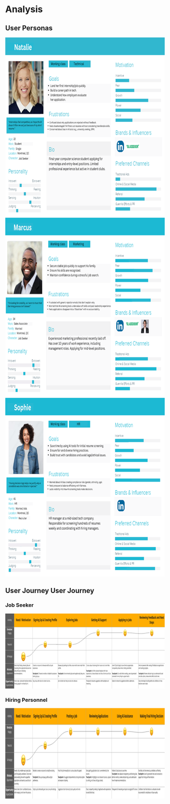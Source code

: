 # Analysis

## User Personas



<img width="808" height="567" alt="image" src="../assets/images/ua-c15268ca67312fb1.png" />


<img width="808" height="567" alt="image" src="https://raw.githubusercontent.com/Shredsauce/SOEN_357_Project/main/assets/images/ua-e8453d0f795f6b29.png" />

<img width="808" height="565" alt="image" src="../assets/images/ua-ffc96f94db88687e.png" />

## User Journey User Journey

### Job Seeker
<img width="975" height="237" alt="image" src="../assets/images/ua-3c84728060341a94.png" />

### Hiring Personnel
<img width="975" height="286" alt="image" src="../assets/images/ua-4ef44ffb91625f91.png" />
